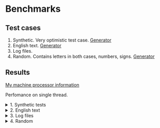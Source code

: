 # Benchmarks

## Test cases

1. Synthetic. Very optimistic test case. [Generator](generators/phrases.py#L7)
2. English text. [Generator](generators/phrases.py#L43)
3. Log files.
4. Random. Contains letters in both cases, numbers, signs. [Generator](generators/streamers.py#L3)

## Results

[My machine processor information](procinfo)

Perfomance on single thread.

<details><summary>1. Synthetic tests</summary>
<p>

| Approx. origin size | Encoded size | Saved space | Elapsed time (ms) | Performance |
| ------------------- | ------------ | ----------- | ----------------- | ----------- |
| 10 KiB              | TODO         | TODO        | TODO              | TODO        |
| 100 KiB             | TODO         | TODO        | TODO              | TODO        |
| 1 MiB               | TODO         | TODO        | TODO              | TODO        |
| 10 MiB              | TODO         | TODO        | TODO              | TODO        |
| 100 MiB             | TODO         | TODO        | TODO              | TODO        |
| 1 GiB               | TODO         | TODO        | TODO              | TODO        |
| 10 GiB              | TODO         | TODO        | TODO              | TODO        |

</p>
</details>
<details><summary>2. English text</summary>
<p>

| Approx. origin size | Encoded size | Saved space | Elapsed time (ms) | Performance |
| ------------------- | ------------ | ----------- | ----------------- | ----------- |
| 10 KiB              | TODO         | TODO        | TODO              | TODO        |
| 100 KiB             | TODO         | TODO        | TODO              | TODO        |
| 1 MiB               | TODO         | TODO        | TODO              | TODO        |
| 10 MiB              | TODO         | TODO        | TODO              | TODO        |
| 100 MiB             | TODO         | TODO        | TODO              | TODO        |
| 1 GiB               | TODO         | TODO        | TODO              | TODO        |
| 10 GiB              | TODO         | TODO        | TODO              | TODO        |

</p>
</details>
<details><summary>3. Log files</summary>
<p>

| Approx. origin size | Encoded size | Saved space | Elapsed time (ms) | Performance |
| ------------------- | ------------ | ----------- | ----------------- | ----------- |
| 10 KiB              | TODO         | TODO        | TODO              | TODO        |
| 100 KiB             | TODO         | TODO        | TODO              | TODO        |
| 1 MiB               | TODO         | TODO        | TODO              | TODO        |
| 10 MiB              | TODO         | TODO        | TODO              | TODO        |
| 100 MiB             | TODO         | TODO        | TODO              | TODO        |
| 1 GiB               | TODO         | TODO        | TODO              | TODO        |
| 10 GiB              | TODO         | TODO        | TODO              | TODO        |

</p>
</details>

<details><summary>4. Random</summary>
<p>

| Approx. origin size | Encoded size | Saved space | Elapsed time (ms) | Performance |
| ------------------- | ------------ | ----------- | ----------------- | ----------- |
| 10 KiB              | TODO         | TODO        | TODO              | TODO        |
| 100 KiB             | TODO         | TODO        | TODO              | TODO        |
| 1 MiB               | TODO         | TODO        | TODO              | TODO        |
| 10 MiB              | TODO         | TODO        | TODO              | TODO        |
| 100 MiB             | TODO         | TODO        | TODO              | TODO        |
| 1 GiB               | TODO         | TODO        | TODO              | TODO        |
| 10 GiB              | TODO         | TODO        | TODO              | TODO        |

</p>
</details>

